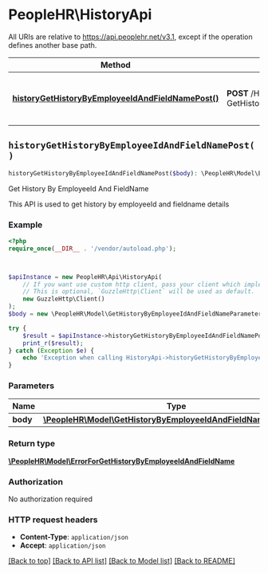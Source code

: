 # PeopleHR\HistoryApi

All URIs are relative to https://api.peoplehr.net/v3.1, except if the operation defines another base path.

| Method | HTTP request | Description |
| ------------- | ------------- | ------------- |
| [**historyGetHistoryByEmployeeIdAndFieldNamePost()**](HistoryApi.md#historyGetHistoryByEmployeeIdAndFieldNamePost) | **POST** /History  -  GetHistoryByEmployeeIdAndFieldName | Get History By EmployeeId And FieldName |


## `historyGetHistoryByEmployeeIdAndFieldNamePost()`

```php
historyGetHistoryByEmployeeIdAndFieldNamePost($body): \PeopleHR\Model\ErrorForGetHistoryByEmployeeIdAndFieldName
```

Get History By EmployeeId And FieldName

This API is used to get history by employeeId and fieldname details

### Example

```php
<?php
require_once(__DIR__ . '/vendor/autoload.php');



$apiInstance = new PeopleHR\Api\HistoryApi(
    // If you want use custom http client, pass your client which implements `GuzzleHttp\ClientInterface`.
    // This is optional, `GuzzleHttp\Client` will be used as default.
    new GuzzleHttp\Client()
);
$body = new \PeopleHR\Model\GetHistoryByEmployeeIdAndFieldNameParameter(); // \PeopleHR\Model\GetHistoryByEmployeeIdAndFieldNameParameter

try {
    $result = $apiInstance->historyGetHistoryByEmployeeIdAndFieldNamePost($body);
    print_r($result);
} catch (Exception $e) {
    echo 'Exception when calling HistoryApi->historyGetHistoryByEmployeeIdAndFieldNamePost: ', $e->getMessage(), PHP_EOL;
}
```

### Parameters

| Name | Type | Description  | Notes |
| ------------- | ------------- | ------------- | ------------- |
| **body** | [**\PeopleHR\Model\GetHistoryByEmployeeIdAndFieldNameParameter**](../Model/GetHistoryByEmployeeIdAndFieldNameParameter.md)|  | |

### Return type

[**\PeopleHR\Model\ErrorForGetHistoryByEmployeeIdAndFieldName**](../Model/ErrorForGetHistoryByEmployeeIdAndFieldName.md)

### Authorization

No authorization required

### HTTP request headers

- **Content-Type**: `application/json`
- **Accept**: `application/json`

[[Back to top]](#) [[Back to API list]](../../README.md#endpoints)
[[Back to Model list]](../../README.md#models)
[[Back to README]](../../README.md)
